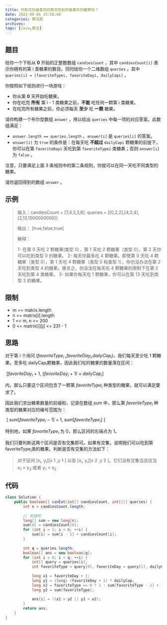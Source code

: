 ```yaml
---
title: 你能在你最喜欢的那天吃到你最喜欢的糖果吗？
date: 2021-08-05 15:56:00
categories: 算法题
archives:
tags: [Java,算法]
---
```


## 题目

给你一个下标从 **0** 开始的正整数数组 `candiesCount` ，其中 `candiesCount[i]` 表示你拥有的第 i 类糖果的数目。同时给你一个二维数组 `queries` ，其中 `queries[i] = [favoriteTypei, favoriteDayi, dailyCapi]` 。

你按照如下规则进行一场游戏：

- 你从第 **0** 天开始吃糖果。
- 你在吃完 **所有** 第 i - 1 类糖果之前，**不能** 吃任何一颗第 i 类糖果。
- 在吃完所有糖果之前，你必须每天 **至少** 吃 **一颗** 糖果。

请你构建一个布尔型数组 `answer` ，用以给出 `queries` 中每一项的对应答案。此数组满足：

- `answer.length == queries.length` 。`answer[i]` 是 `queries[i]` 的答案。
- `answer[i]` 为 `true` 的条件是：在每天吃 **不超过** `dailyCapi` 颗糖果的前提下，你可以在第 `favoriteDayi` 天吃到第 `favoriteTypei` 类糖果；否则 `answer[i]` 为 `false` 。

注意，只要满足上面 3 条规则中的第二条规则，你就可以在同一天吃不同类型的糖果。

请你返回得到的数组 `answer` 。

<!--more-->

## 示例

> 输入：candiesCount = [7,4,5,3,8], queries = [[0,2,2],[4,2,4],[2,13,1000000000]]
>
> 输出： [true,false,true]
>
> 解释：
>
> 1- 在第 0 天吃 2 颗糖果(类型 0），第 1 天吃 2 颗糖果（类型 0），第 2 天你可以吃到类型 0 的糖果。
> 2- 每天你最多吃 4 颗糖果。即使第 0 天吃 4 颗糖果（类型 0），第 1 天吃 4 颗糖果（类型 0 和类型 1），你也没办法在第 2 天吃到类型 4 的糖果。换言之，你没法在每天吃 4 颗糖果的限制下在第 2 天吃到第 4 类糖果。
> 3- 如果你每天吃 1 颗糖果，你可以在第 13 天吃到类型 2 的糖果。

## 限制

- m == matrix.length
- n == matrix[i].length
- 1 <= m, n <= 200
- 0 <= matrix[i][j] <= 231 - 1

## 思路

对于第 i 个询问 (*favoriteType<sub>i</sub> ,favoriteDay<sub>i</sub>,dailyCap<sub>i</sub>*)，我们每天至少吃 1 颗糖果，至多吃 dailyCap<sub>i</sub>颗糖果，因此我们吃的糖果的数量落在区间：

​                                           [*favoriteDay<sub>i</sub>* + 1, (*favoriteDay<sub>i</sub>* + 1) × *dailyCap<sub>i</sub>*]

内。那么只要这个区间包含了一颗第 *favoriteType<sub>i</sub>* 种类型的糖果，就可以满足要求了。

因此我们求出糖果数量的前缀和，记录在数组 *sum* 中，那么第 *favoriteType<sub>i</sub>* 种类型的糖果对应的编号范围为：

​                                           [ *sum*[*favoriteType<sub>i</sub>* − 1] + 1, *sum*[*favoriteType<sub>i</sub>*] ]

特别地，如果 *favoriteType<sub>i</sub>* 为 0，那么区间的左端点为 1。

我们只要判断这两个区间是否有交集即可。如果有交集，说明我们可以吃到第 favoriteType<sub>i</sub>类的糖果。判断是否有交集的方法如下：

> 对于区间 [x<sub>i</sub>, y<sub>i</sub>][x 1 ,y 1 ] 以及 [x<sub>i</sub>, y<sub>i</sub>][x 2 ,y 2 ]，它们没有交集当且仅当 x<sub>1</sub> > y<sub>2</sub> 或者 y<sub>1</sub> < x<sub>2</sub>

## 代码

```java
class Solution {
    public boolean[] canEat(int[] candiesCount, int[][] queries) {
        int n = candiesCount.length;
        
        // 前缀和
        long[] sum = new long[n];
        sum[0] = candiesCount[0];
        for (int i = 1; i < n; ++i) {
            sum[i] = sum[i - 1] + candiesCount[i];
        }
        
        int q = queries.length;
        boolean[] ans = new boolean[q];
        for (int i = 0; i < q; ++i) {
            int[] query = queries[i];
            int favoriteType = query[0], favoriteDay = query[1], dailyCap = query[2];
            
            long x1 = favoriteDay + 1;
            long y1 = (long) (favoriteDay + 1) * dailyCap;
            long x2 = favoriteType == 0 ? 1 : sum[favoriteType - 1] + 1;
            long y2 = sum[favoriteType];
            
            ans[i] = !(x1 > y2 || y1 < x2);
        }
        return ans;
    }
}
```



